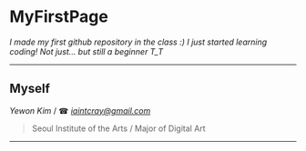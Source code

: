 # MyFirstPage
*I made my first github repository in the class :)*
*I just started learning coding!*
*Not just... but still a beginner T_T*

***

## Myself
*Yewon Kim* / ☎ *iaintcray@gmail.com*

> Seoul Institute of the Arts / Major of Digital Art 



***
